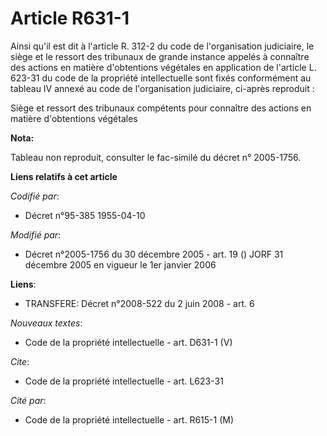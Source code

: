 # Article R631-1

Ainsi qu'il est dit à l'article R. 312-2 du code de l'organisation judiciaire, le siège et le ressort des tribunaux de grande
instance appelés à connaître des actions en matière d'obtentions végétales en application de l'article L. 623-31 du code de
la propriété intellectuelle sont fixés conformément au tableau IV annexé au code de l'organisation judiciaire, ci-après
reproduit : 

Siège et ressort des tribunaux compétents pour connaître des actions en matière d'obtentions végétales

**Nota:**

Tableau non reproduit, consulter le fac-similé du décret n° 2005-1756.

**Liens relatifs à cet article**

_Codifié par_:

  - Décret n°95-385 1955-04-10

_Modifié par_:

  - Décret n°2005-1756 du 30 décembre 2005 - art. 19 () JORF 31 décembre 2005 en vigueur le 1er janvier 2006

**Liens**:

  - TRANSFERE: Décret n°2008-522 du 2 juin 2008 - art. 6

_Nouveaux textes_:

  - Code de la propriété intellectuelle - art. D631-1 (V)

_Cite_:

  - Code de la propriété intellectuelle - art. L623-31

_Cité par_:

  - Code de la propriété intellectuelle - art. R615-1 (M)
